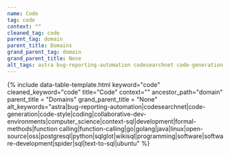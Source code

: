 ```yaml
---
name: Code
tag: code
context: ""
cleaned_tag: code
parent_tag: domain
parent_title: Domains
grand_parent_tag: domain
grand_parent_title: None
alt_tags: astra bug-reporting-automation codesearchnet code-generation code-style coding collaborative-dev-environments computer_science context-sql development formal-methods function calling function-calling go golang java linux open-source oss postgresql python sqlglot wikisql programming software software-development spider sql text-to-sql ubuntu
---
```


{% include data-table-template.html 
  keyword="code" 
  cleaned_keyword="code" 
  title="Code"
  context=""
  ancestor_path="domain" 
  parent_title = "Domains"
  grand_parent_title = "None"
  alt_keywords="astra|bug-reporting-automation|codesearchnet|code-generation|code-style|coding|collaborative-dev-environments|computer_science|context-sql|development|formal-methods|function calling|function-calling|go|golang|java|linux|open-source|oss|postgresql|python|sqlglot|wikisql|programming|software|software-development|spider|sql|text-to-sql|ubuntu"
%}

